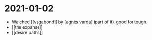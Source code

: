 # 2021-01-02

- Watched [[vagabond]] by [[agnès varda]] (part of it), good for tough.
- [[the expanse]]
- [[desire paths]]

[//begin]: # "Autogenerated link references for markdown compatibility"
[agnès varda]: ../agnès-varda "Agnès Varda"
[//end]: # "Autogenerated link references"